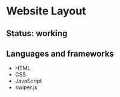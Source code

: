 # Website Layout

## Status: working

## Languages and frameworks

* HTML
* CSS
* JavaScript
* swiper.js
